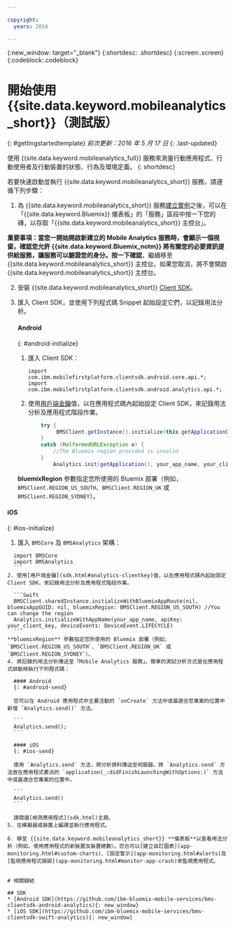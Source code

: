 ```yaml
---

copyright:
  years: 2016

---
```

{:new_window: target="_blank"}
{:shortdesc: .shortdesc}
{:screen:.screen}
{:codeblock:.codeblock}

# 開始使用 {{site.data.keyword.mobileanalytics_short}}（測試版）  

{: #gettingstartedtemplate}
*前次更新：2016 年 5 月 17 日*
{: .last-updated}

使用 {{site.data.keyword.mobileanalytics_full}} 服務來測量行動應用程式、行動使用者及行動裝置的狀態、行為及環境定義。
{: shortdesc}

若要快速啟動並執行 {{site.data.keyword.mobileanalytics_short}} 服務，請遵循下列步驟：

1. 為 {{site.data.keyword.mobileanalytics_short}} 服務[建立實例](https://console.{DomainName}/docs/services/reqnsi.html#req_instance)之後，可以在「{{site.data.keyword.Bluemix}} 儀表板」的「服務」區段中按一下您的磚，以存取「{{site.data.keyword.mobileanalytics_short}} 主控台」。

  **重要事項：**當您一開始開啟新建立的 Mobile Analytics 服務時，會顯示一個視窗，確認您允許 {{site.data.keyword.Bluemix_notm}} 將有關您的必要資訊提供給服務，讓服務可以驗證您的身分。按一下**確認**，繼續移至 {{site.data.keyword.mobileanalytics_short}} 主控台。如果您取消，將不會開啟 {{site.data.keyword.mobileanalytics_short}} 主控台。

2. 安裝 {{site.data.keyword.mobileanalytics_short}} [Client SDK](install-client-sdk.html)。

3. 匯入 Client SDK，並使用下列程式碼 Snippet 起始設定它們，以記錄用法分析。

	#### Android
	{: #android-initialize}
	1. 匯入 Client SDK：

		```
		import com.ibm.mobilefirstplatform.clientsdk.android.core.api.*;
		import com.ibm.mobilefirstplatform.clientsdk.android.analytics.api.*;
		```
	2. 使用[用戶端金鑰](sdk.html#analytics-clientkey)值，以在應用程式碼內起始設定 Client SDK，來記錄用法分析及應用程式階段作業。

		```Java
			try {
			     BMSClient.getInstance().initialize(this.getApplicationContext(), "", "", BMSClient.REGION_US_SOUTH);
			}
			catch (MalformedURLException e) {
	            //The Bluemix region provided is invalid
	        }
				Analytics.init(getApplication(), your_app_name, your_client_key, Analytics.DeviceEvent.LIFECYCLE);
		```
    **bluemixRegion** 參數指定您所使用的 Bluemix 部署（例如，`BMSClient.REGION_US_SOUTH`、`BMSClient.REGION_UK` 或 `BMSClient.REGION_SYDNEY`）。

  #### iOS
  {: #ios-initialize}
  1. 匯入 `BMSCore` 及 `BMSAnalytics` 架構：
  ```
    import BMSCore
    import BMSAnalytics
    ```
  2. 使用[用戶端金鑰](sdk.html#analytics-clientkey)值，以在應用程式碼內起始設定 Client SDK，來記錄用法分析及應用程式階段作業。
 
	```Swift
	BMSClient.sharedInstance.initializeWithBluemixAppRoute(nil, bluemixAppGUID: nil, bluemixRegion: BMSClient.REGION_US_SOUTH) //You can change the region
	Analytics.initializeWithAppName(your_app_name, apiKey: your_client_key, deviceEvents: DeviceEvent.LIFECYCLE)
	```
  **bluemixRegion** 參數指定您所使用的 Bluemix 部署（例如，`BMSClient.REGION_US_SOUTH`、`BMSClient.REGION_UK` 或 `BMSClient.REGION_SYDNEY`）。
4. 將記錄的用法分析傳送至「Mobile Analytics 服務」。簡單的測試分析方式是在應用程式啟動時執行下列程式碼：

	#### Android
	{: #android-send}

	您可以在 Android 應用程式中主要活動的 `onCreate` 方法中或最適合您專案的位置中新增 `Analytics.send()` 方法。

	```
	Analytics.send();
	```

	#### iOS
	{: #ios-send}

	使用 `Analytics.send` 方法，將分析資料傳送至伺服器。將 `Analytics.send` 方法放在應用程式委派的 `application(_:didFinishLaunchingWithOptions:)` 方法中或最適合您專案的位置中。

	```
	Analytics.send()
	```

	請閱讀[檢測應用程式](sdk.html)主題。
5. 在模擬器或裝置上編譯並執行應用程式。

6. 移至 {{site.data.keyword.mobileanalytics_short}} **儀表板**以查看用法分析（例如，使用應用程式的新裝置及裝置總數）。您也可以[建立自訂圖表](app-monitoring.html#custom-charts)、[設定警示](app-monitoring.html#alerts)及[監視應用程式損毀](app-monitoring.html#monitor-app-crash)來監視應用程式。


# 相關鏈結

## SDK
* [Android SDK](https://github.com/ibm-bluemix-mobile-services/bms-clientsdk-android-analytics){: new_window}  
* [iOS SDK](https://github.com/ibm-bluemix-mobile-services/bms-clientsdk-swift-analytics){: new_window}
